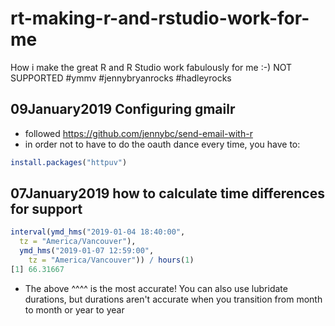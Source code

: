 # rt-making-r-and-rstudio-work-for-me

How i make the great R and R Studio work fabulously for me :-) NOT SUPPORTED #ymmv  #jennybryanrocks #hadleyrocks

## 09January2019 Configuring gmailr


* followed https://github.com/jennybc/send-email-with-r
* in order not to have to do the oauth dance every time, you have to:

```r
install.packages("httpuv")
```

## 07January2019 how to calculate time differences for support

```r
interval(ymd_hms("2019-01-04 18:40:00", 
  tz = "America/Vancouver"), 
  ymd_hms("2019-01-07 12:59:00", 
    tz = "America/Vancouver")) / hours(1)
[1] 66.31667
```

* The above ^^^^ is the most accurate! 
You can also use lubridate durations, but 
durations aren't accurate when you transition 
from month to month or year to year
